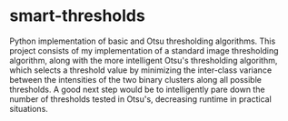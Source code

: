 smart-thresholds
================

Python implementation of basic and Otsu thresholding algorithms. This project consists of my implementation of a standard image thresholding algorithm, along with the more intelligent Otsu's thresholding algorithm, which selects a threshold value by minimizing the inter-class variance between the intensities of the two binary clusters along all possible thresholds. A good next step would be to intelligently pare down the number of thresholds tested in Otsu's, decreasing runtime in practical situations. 
